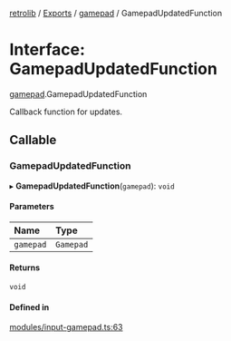 [retrolib](../README.md) / [Exports](../modules.md) / [gamepad](../modules/gamepad.md) / GamepadUpdatedFunction

# Interface: GamepadUpdatedFunction

[gamepad](../modules/gamepad.md).GamepadUpdatedFunction

Callback function for updates.

## Callable

### GamepadUpdatedFunction

▸ **GamepadUpdatedFunction**(`gamepad`): `void`

#### Parameters

| Name | Type |
| :------ | :------ |
| `gamepad` | `Gamepad` |

#### Returns

`void`

#### Defined in

[modules/input-gamepad.ts:63](https://github.com/philbgarner/retrolib/blob/4392da6/src/modules/input-gamepad.ts#L63)
